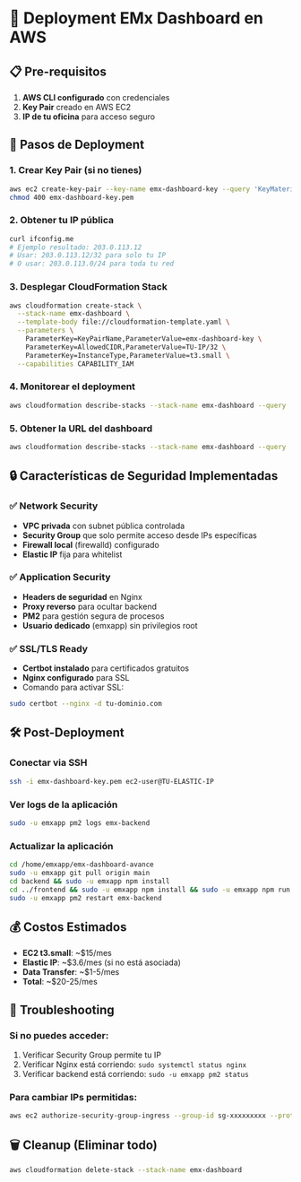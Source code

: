 # 🚀 Deployment EMx Dashboard en AWS

## 📋 Pre-requisitos

1. **AWS CLI configurado** con credenciales
2. **Key Pair** creado en AWS EC2
3. **IP de tu oficina** para acceso seguro

## 🔧 Pasos de Deployment

### 1. Crear Key Pair (si no tienes)
```bash
aws ec2 create-key-pair --key-name emx-dashboard-key --query 'KeyMaterial' --output text > emx-dashboard-key.pem
chmod 400 emx-dashboard-key.pem
```

### 2. Obtener tu IP pública
```bash
curl ifconfig.me
# Ejemplo resultado: 203.0.113.12
# Usar: 203.0.113.12/32 para solo tu IP
# O usar: 203.0.113.0/24 para toda tu red
```

### 3. Desplegar CloudFormation Stack
```bash
aws cloudformation create-stack \
  --stack-name emx-dashboard \
  --template-body file://cloudformation-template.yaml \
  --parameters \
    ParameterKey=KeyPairName,ParameterValue=emx-dashboard-key \
    ParameterKey=AllowedCIDR,ParameterValue=TU-IP/32 \
    ParameterKey=InstanceType,ParameterValue=t3.small \
  --capabilities CAPABILITY_IAM
```

### 4. Monitorear el deployment
```bash
aws cloudformation describe-stacks --stack-name emx-dashboard --query 'Stacks[0].StackStatus'
```

### 5. Obtener la URL del dashboard
```bash
aws cloudformation describe-stacks --stack-name emx-dashboard --query 'Stacks[0].Outputs'
```

## 🔒 Características de Seguridad Implementadas

### ✅ Network Security
- **VPC privada** con subnet pública controlada
- **Security Group** que solo permite acceso desde IPs específicas
- **Firewall local** (firewalld) configurado
- **Elastic IP** fija para whitelist

### ✅ Application Security
- **Headers de seguridad** en Nginx
- **Proxy reverso** para ocultar backend
- **PM2** para gestión segura de procesos
- **Usuario dedicado** (emxapp) sin privilegios root

### ✅ SSL/TLS Ready
- **Certbot instalado** para certificados gratuitos
- **Nginx configurado** para SSL
- Comando para activar SSL:
```bash
sudo certbot --nginx -d tu-dominio.com
```

## 🛠️ Post-Deployment

### Conectar via SSH
```bash
ssh -i emx-dashboard-key.pem ec2-user@TU-ELASTIC-IP
```

### Ver logs de la aplicación
```bash
sudo -u emxapp pm2 logs emx-backend
```

### Actualizar la aplicación
```bash
cd /home/emxapp/emx-dashboard-avance
sudo -u emxapp git pull origin main
cd backend && sudo -u emxapp npm install
cd ../frontend && sudo -u emxapp npm install && sudo -u emxapp npm run build
sudo -u emxapp pm2 restart emx-backend
```

## 💰 Costos Estimados

- **EC2 t3.small**: ~$15/mes
- **Elastic IP**: ~$3.6/mes (si no está asociada)
- **Data Transfer**: ~$1-5/mes
- **Total**: ~$20-25/mes

## 🔧 Troubleshooting

### Si no puedes acceder:
1. Verificar Security Group permite tu IP
2. Verificar Nginx está corriendo: `sudo systemctl status nginx`
3. Verificar backend está corriendo: `sudo -u emxapp pm2 status`

### Para cambiar IPs permitidas:
```bash
aws ec2 authorize-security-group-ingress --group-id sg-xxxxxxxxx --protocol tcp --port 80 --cidr NUEVA-IP/32
```

## 🗑️ Cleanup (Eliminar todo)
```bash
aws cloudformation delete-stack --stack-name emx-dashboard
```
